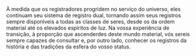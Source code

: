﻿À medida que os registradores progridem no serviço do universo, eles continuam seu sistema de registro dual, tornando assim seus registros sempre disponíveis a todas as classes de seres, desde os da ordem material até os elevados espíritos de luz. Na vossa experiência de transição, à proporção que ascenderdes deste mundo material, vós sereis sempre capazes de consultar e, por outro lado, conhecer os registros da história e das tradições da esfera do vosso status.